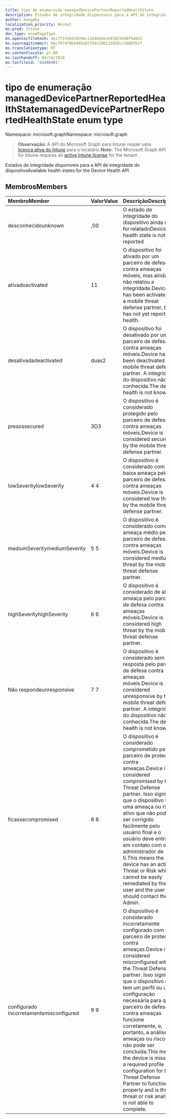 ```yaml
---
title: tipo de enumeração managedDevicePartnerReportedHealthState
description: Estados de integridade disponíveis para a API de integridade do dispositivo
author: dougeby
localization_priority: Normal
ms.prod: Intune
doc_type: enumPageType
ms.openlocfilehash: eb17f5fe6d34c04c13d46debc643855b48f9a0d3
ms.sourcegitcommit: bbcf074f0be9d5e02f84c290122850cc5968fb1f
ms.translationtype: MT
ms.contentlocale: pt-BR
ms.lasthandoff: 04/14/2020
ms.locfileid: "43406901"
---
```

# <a name="manageddevicepartnerreportedhealthstate-enum-type"></a><span data-ttu-id="1ca0d-103">tipo de enumeração managedDevicePartnerReportedHealthState</span><span class="sxs-lookup"><span data-stu-id="1ca0d-103">managedDevicePartnerReportedHealthState enum type</span></span>

<span data-ttu-id="1ca0d-104">Namespace: microsoft.graph</span><span class="sxs-lookup"><span data-stu-id="1ca0d-104">Namespace: microsoft.graph</span></span>

> <span data-ttu-id="1ca0d-105">**Observação:** A API do Microsoft Graph para Intune requer uma [licença ativa do Intune](https://go.microsoft.com/fwlink/?linkid=839381) para o locatário.</span><span class="sxs-lookup"><span data-stu-id="1ca0d-105">**Note:** The Microsoft Graph API for Intune requires an [active Intune license](https://go.microsoft.com/fwlink/?linkid=839381) for the tenant.</span></span>

<span data-ttu-id="1ca0d-106">Estados de integridade disponíveis para a API de integridade do dispositivo</span><span class="sxs-lookup"><span data-stu-id="1ca0d-106">Available health states for the Device Health API</span></span>

## <a name="members"></a><span data-ttu-id="1ca0d-107">Membros</span><span class="sxs-lookup"><span data-stu-id="1ca0d-107">Members</span></span>
|<span data-ttu-id="1ca0d-108">Membro</span><span class="sxs-lookup"><span data-stu-id="1ca0d-108">Member</span></span>|<span data-ttu-id="1ca0d-109">Valor</span><span class="sxs-lookup"><span data-stu-id="1ca0d-109">Value</span></span>|<span data-ttu-id="1ca0d-110">Descrição</span><span class="sxs-lookup"><span data-stu-id="1ca0d-110">Description</span></span>|
|:---|:---|:---|
|<span data-ttu-id="1ca0d-111">desconhecido</span><span class="sxs-lookup"><span data-stu-id="1ca0d-111">unknown</span></span>|<span data-ttu-id="1ca0d-112">,0</span><span class="sxs-lookup"><span data-stu-id="1ca0d-112">0</span></span>|<span data-ttu-id="1ca0d-113">O estado de integridade do dispositivo ainda não foi relatado</span><span class="sxs-lookup"><span data-stu-id="1ca0d-113">Device health state is not yet reported</span></span>|
|<span data-ttu-id="1ca0d-114">ativado</span><span class="sxs-lookup"><span data-stu-id="1ca0d-114">activated</span></span>|<span data-ttu-id="1ca0d-115">1</span><span class="sxs-lookup"><span data-stu-id="1ca0d-115">1</span></span>|<span data-ttu-id="1ca0d-116">O dispositivo foi ativado por um parceiro de defesa contra ameaças móveis, mas ainda não relatou a integridade.</span><span class="sxs-lookup"><span data-stu-id="1ca0d-116">Device has been activated by a mobile threat defense partner, but has not yet reported health.</span></span>|
|<span data-ttu-id="1ca0d-117">desativada</span><span class="sxs-lookup"><span data-stu-id="1ca0d-117">deactivated</span></span>|<span data-ttu-id="1ca0d-118">duas</span><span class="sxs-lookup"><span data-stu-id="1ca0d-118">2</span></span>|<span data-ttu-id="1ca0d-119">O dispositivo foi desativado por um parceiro de defesa contra ameaças móveis.</span><span class="sxs-lookup"><span data-stu-id="1ca0d-119">Device has been deactivated by a mobile threat defense partner.</span></span> <span data-ttu-id="1ca0d-120">A integridade do dispositivo não é conhecida.</span><span class="sxs-lookup"><span data-stu-id="1ca0d-120">The device health is not known.</span></span>|
|<span data-ttu-id="1ca0d-121">presos</span><span class="sxs-lookup"><span data-stu-id="1ca0d-121">secured</span></span>|<span data-ttu-id="1ca0d-122">3D</span><span class="sxs-lookup"><span data-stu-id="1ca0d-122">3</span></span>|<span data-ttu-id="1ca0d-123">O dispositivo é considerado protegido pelo parceiro de defesa contra ameaças móveis.</span><span class="sxs-lookup"><span data-stu-id="1ca0d-123">Device is considered secured by the mobile threat defense partner.</span></span>|
|<span data-ttu-id="1ca0d-124">lowSeverity</span><span class="sxs-lookup"><span data-stu-id="1ca0d-124">lowSeverity</span></span>|<span data-ttu-id="1ca0d-125">4 </span><span class="sxs-lookup"><span data-stu-id="1ca0d-125">4</span></span>|<span data-ttu-id="1ca0d-126">O dispositivo é considerado com baixa ameaça pelo parceiro de defesa contra ameaças móveis.</span><span class="sxs-lookup"><span data-stu-id="1ca0d-126">Device is considered low threat by the mobile threat defense partner.</span></span>|
|<span data-ttu-id="1ca0d-127">mediumSeverity</span><span class="sxs-lookup"><span data-stu-id="1ca0d-127">mediumSeverity</span></span>|<span data-ttu-id="1ca0d-128">5 </span><span class="sxs-lookup"><span data-stu-id="1ca0d-128">5</span></span>|<span data-ttu-id="1ca0d-129">O dispositivo é considerado como ameaça médio pelo parceiro de defesa contra ameaças móveis.</span><span class="sxs-lookup"><span data-stu-id="1ca0d-129">Device is considered medium threat by the mobile threat defense partner.</span></span>|
|<span data-ttu-id="1ca0d-130">highSeverity</span><span class="sxs-lookup"><span data-stu-id="1ca0d-130">highSeverity</span></span>|<span data-ttu-id="1ca0d-131">6 </span><span class="sxs-lookup"><span data-stu-id="1ca0d-131">6</span></span>|<span data-ttu-id="1ca0d-132">O dispositivo é considerado de alta ameaça pelo parceiro de defesa contra ameaças móveis.</span><span class="sxs-lookup"><span data-stu-id="1ca0d-132">Device is considered high threat by the mobile threat defense partner.</span></span>|
|<span data-ttu-id="1ca0d-133">Não responde</span><span class="sxs-lookup"><span data-stu-id="1ca0d-133">unresponsive</span></span>|<span data-ttu-id="1ca0d-134">7 </span><span class="sxs-lookup"><span data-stu-id="1ca0d-134">7</span></span>|<span data-ttu-id="1ca0d-135">O dispositivo é considerado sem resposta pelo parceiro de defesa contra ameaças móveis.</span><span class="sxs-lookup"><span data-stu-id="1ca0d-135">Device is considered unresponsive by the mobile threat defense partner.</span></span> <span data-ttu-id="1ca0d-136">A integridade do dispositivo não é conhecida.</span><span class="sxs-lookup"><span data-stu-id="1ca0d-136">The device health is not known.</span></span>|
|<span data-ttu-id="1ca0d-137">ficasse</span><span class="sxs-lookup"><span data-stu-id="1ca0d-137">compromised</span></span>|<span data-ttu-id="1ca0d-138">8 </span><span class="sxs-lookup"><span data-stu-id="1ca0d-138">8</span></span>|<span data-ttu-id="1ca0d-139">O dispositivo é considerado comprometido pelo parceiro de proteção contra ameaças.</span><span class="sxs-lookup"><span data-stu-id="1ca0d-139">Device is considered compromised by the Threat Defense partner.</span></span> <span data-ttu-id="1ca0d-140">Isso significa que o dispositivo tem uma ameaça ou risco ativo que não pode ser corrigido facilmente pelo usuário final e o usuário deve entrar em contato com o administrador de ti.</span><span class="sxs-lookup"><span data-stu-id="1ca0d-140">This means the device has an active Threat or Risk which cannot be easily remediated by the end user and the user should contact their IT Admin.</span></span>|
|<span data-ttu-id="1ca0d-141">configurado incorretamente</span><span class="sxs-lookup"><span data-stu-id="1ca0d-141">misconfigured</span></span>|<span data-ttu-id="1ca0d-142">9 </span><span class="sxs-lookup"><span data-stu-id="1ca0d-142">9</span></span>|<span data-ttu-id="1ca0d-143">O dispositivo é considerado incorretamente configurado com o parceiro de proteção contra ameaças.</span><span class="sxs-lookup"><span data-stu-id="1ca0d-143">Device is considered misconfigured with the Threat Defense partner.</span></span> <span data-ttu-id="1ca0d-144">Isso significa que o dispositivo não tem um perfil ou uma configuração necessária para que o parceiro de defesa contra ameaças funcione corretamente, e, portanto, a análise de ameaças ou riscos não pode ser concluída.</span><span class="sxs-lookup"><span data-stu-id="1ca0d-144">This means the device is missing a required profile or configuration for the Threat Defense Partner to function properly and is thus threat or risk analysis is not able to complete.</span></span>|







